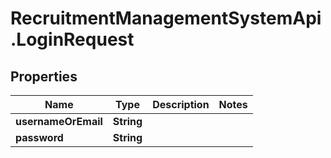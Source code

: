 # RecruitmentManagementSystemApi.LoginRequest

## Properties

Name | Type | Description | Notes
------------ | ------------- | ------------- | -------------
**usernameOrEmail** | **String** |  | 
**password** | **String** |  | 


